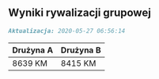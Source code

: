## Wyniki rywalizacji grupowej

```markdown
Aktualizacja: 2020-05-27 06:56:14
```

Drużyna A | Drużyna B
------------ | -------------
 8639 KM | 8415 KM